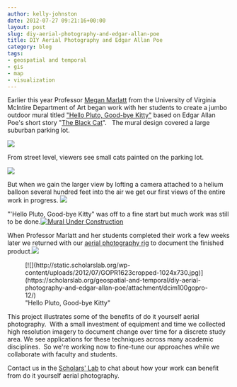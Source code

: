 ```yaml
---
author: kelly-johnston
date: 2012-07-27 09:21:16+00:00
layout: post
slug: diy-aerial-photography-and-edgar-allan-poe
title: DIY Aerial Photography and Edgar Allan Poe
category: blog
tags:
- geospatial and temporal
- gis
- map
- visualization
---
```


Earlier this year Professor [Megan Marlatt](http://www.virginia.edu/art/studio/faculty/marlatt.html) from the University of Virginia McIntire Department of Art began work with her students to create a jumbo outdoor mural titled ["Hello Pluto, Good-bye Kitty"](http://www.virginia.edu/uvatoday/newsRelease.php?id=17953) based on Edgar Allan Poe's short story "[The Black Cat](http://etext.lib.virginia.edu/etcbin/toccer-new2?id=PoeBlac.sgm&images=images/modeng&data=/texts/english/modeng/parsed&tag=public&part=1&division=div1)".   The mural design covered a large suburban parking lot.

[![](http://static.scholarslab.org/wp-content/uploads/2012/07/Hello-Pluto-Good-bye-Kitty-1024x860.jpg)](https://scholarslab.org/geospatial-and-temporal/diy-aerial-photography-and-edgar-allan-poe/attachment/hello-pluto-good-bye-kitty/)

From street level, viewers see small cats painted on the parking lot.

[![](http://static.scholarslab.org/wp-content/uploads/2012/07/CatsCloseUp-1024x663.jpg)](https://scholarslab.org/geospatial-and-temporal/diy-aerial-photography-and-edgar-allan-poe/attachment/dcim100gopro-10/)

But when we gain the larger view by lofting a camera attached to a helium balloon several hundred feet into the air we get our first views of the entire work in progress.
[![](http://static.scholarslab.org/wp-content/uploads/2012/07/IMG_3349-1024x768.jpg)](https://scholarslab.org/geospatial-and-temporal/diy-aerial-photography-and-edgar-allan-poe/attachment/img_3349/)

"'Hello Pluto, Good-bye Kitty" was off to a fine start but much work was still to be done.[![Mural Under Construction](http://static.scholarslab.org/wp-content/uploads/2012/05/6976147874_138445fffa_b.jpg)](https://scholarslab.org/geospatial-and-temporal/update-diy-aerial-photography/attachment/6976147874_138445fffa_b/)

When Professor Marlatt and her students completed their work a few weeks later we returned with our [aerial photography rig](https://scholarslab.org/geospatial-and-temporal/diy-aerial-photography-in-a-crowd/) to document the finished product.[![](http://static.scholarslab.org/wp-content/uploads/2012/07/GOPR1610-1024x768.jpg)](https://scholarslab.org/geospatial-and-temporal/diy-aerial-photography-and-edgar-allan-poe/attachment/dcim100gopro-11/)

<figure>
  [![](http://static.scholarslab.org/wp-content/uploads/2012/07/GOPR1623cropped-1024x730.jpg)](https://scholarslab.org/geospatial-and-temporal/diy-aerial-photography-and-edgar-allan-poe/attachment/dcim100gopro-12/)
  <figcaption>
 "Hello Pluto, Good-bye Kitty"
</figcaption>

</figure>

This project illustrates some of the benefits of do it yourself aerial photography.  With a small investment of equipment and time we collected high resolution imagery to document change over time for a discrete study area. We see applications for these techniques across many academic disciplines.  So we're working now to fine-tune our approaches while we collaborate with faculty and students.

Contact us in the [Scholars' Lab](https://scholarslab.org/about/) to chat about how your work can benefit from do it yourself aerial photography.
